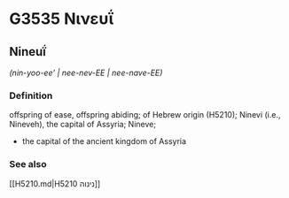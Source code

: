 # G3535 Νινευΐ

## Nineuḯ

_(nin-yoo-ee' | nee-nev-EE | nee-nave-EE)_

### Definition

offspring of ease, offspring abiding; of Hebrew origin (H5210); Ninevi (i.e., Nineveh), the capital of Assyria; Nineve; 

- the capital of the ancient kingdom of Assyria

### See also

[[H5210.md|H5210 נינוה]]
